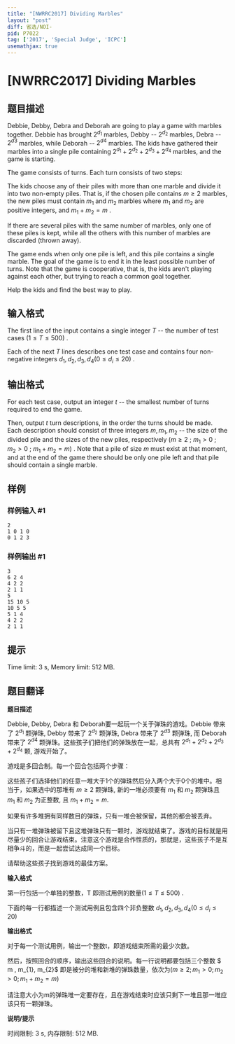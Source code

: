```yaml
---
title: "[NWRRC2017] Dividing Marbles"
layout: "post"
diff: 省选/NOI-
pid: P7022
tag: ['2017', 'Special Judge', 'ICPC']
usemathjax: true
---
```


# [NWRRC2017] Dividing Marbles
## 题目描述



Debbie, Debby, Debra and Deborah are going to play a game with marbles together. Debbie has brought $2^{d_{1}}$ marbles, Debby -- $2^{d_{2}}$ marbles, Debra -- $2^{d3}$ marbles, while Deborah -- $2^{d4}$ marbles. The kids have gathered their marbles into a single pile containing $2^{d_{1}} + 2^{d_{2}} + 2^{d_{3}} + 2^{d_{4}}$ marbles, and the game is starting.

The game consists of turns. Each turn consists of two steps:

The kids choose any of their piles with more than one marble and divide it into two non-empty piles. That is, if the chosen pile contains $m \ge 2$ marbles, the new piles must contain $m_{1}$ and $m_{2}$ marbles where $m_1$ and $m_2$ are positive integers, and $m_{1} + m_{2} = m$ .

If there are several piles with the same number of marbles, only one of these piles is kept, while all the others with this number of marbles are discarded (thrown away).

The game ends when only one pile is left, and this pile contains a single marble. The goal of the game is to end it in the least possible number of turns. Note that the game is cooperative, that is, the kids aren't playing against each other, but trying to reach a common goal together.

Help the kids and find the best way to play.


## 输入格式



The first line of the input contains a single integer $T$ -- the number of test cases $(1 \le T \le 500)$ .

Each of the next $T$ lines describes one test case and contains four non-negative integers $d_{1}, d_{2}, d_{3}, d_{4} (0 \le d_{i} \le 20)$ .


## 输出格式



For each test case, output an integer $t$ -- the smallest number of turns required to end the game.

Then, output $t$ turn descriptions, in the order the turns should be made. Each description should consist of three integers $m , m_{1}, m_{2}$ -- the size of the divided pile and the sizes of the new piles, respectively $(m \ge 2$ ; $m_{1} > 0$ ; $m_{2} > 0$ ; $m_{1} + m_{2} = m)$ . Note that a pile of size $m$ must exist at that moment, and at the end of the game there should be only one pile left and that pile should contain a single marble.


## 样例

### 样例输入 #1
```
2
1 0 1 0
0 1 2 3

```
### 样例输出 #1
```
3
6 2 4
4 2 2
2 1 1
5
15 10 5
10 5 5
5 1 4
4 2 2
2 1 1

```
## 提示

Time limit: 3 s, Memory limit: 512 MB. 


## 题目翻译

**题目描述**

Debbie, Debby, Debra 和 Deborah要一起玩一个关于弹珠的游戏。Debbie 带来了  $2^{d_{1}}$ 颗弹珠, Debby 带来了  $2^{d_{2}}$ 颗弹珠, Debra 带来了  $2^{d3}$ 颗弹珠, 而 Deborah 带来了  $2^{d4}$ 颗弹珠。这些孩子们把他们的弹珠放在一起，总共有 $2^{d_{1}} + 2^{d_{2}} + 2^{d_{3}} + 2^{d_{4}}$ 颗, 游戏开始了。

游戏是多回合制。每一个回合包括两个步骤：

这些孩子们选择他们的任意一堆大于1个的弹珠然后分入两个大于0个的堆中。相当于，如果选中的那堆有 $m \ge 2$ 颗弹珠, 新的一堆必须要有 $m_{1}$ 和 $m_{2}$ 颗弹珠且 $m_1$ 和 $m_2$ 为正整数, 且 $m_{1} + m_{2} = m$.

如果有许多堆拥有同样数目的弹珠，只有一堆会被保留，其他的都会被丢弃。

当只有一堆弹珠被留下且这堆弹珠只有一颗时，游戏就结束了。游戏的目标就是用尽量少的回合让游戏结束。注意这个游戏是合作性质的，那就是，这些孩子不是互相争斗的，而是一起尝试达成同一个目标。

请帮助这些孩子找到游戏的最佳方案。

**输入格式**

第一行包括一个单独的整数，T 即测试用例的数量$(1≤T≤500)$ .

下面的每一行都描述一个测试用例且包含四个非负整数 $d_{1}, d_{2}, d_{3}, d_{4} (0 \le d_{i} \le 20)$

**输出格式**

对于每一个测试用例，输出一个整数t，即游戏结束所需的最少次数。

然后，按照回合的顺序，输出这些回合的说明。每一行说明都要包括三个整数 $ m , m_{1}, m_{2}$ 即是被分的堆和新堆的弹珠数量，依次为$(m≥2 ; m_{1} > 0; m_{2} > 0 ;  m_{1} + m_{2} = m)$ 

请注意大小为m的弹珠堆一定要存在，且在游戏结束时应该只剩下一堆且那一堆应该只有一颗弹珠。

**说明/提示**

时间限制: 3 s, 内存限制: 512 MB.
